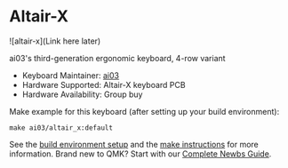 # Altair-X

![altair-x](Link here later)

ai03's third-generation ergonomic keyboard, 4-row variant  

* Keyboard Maintainer: [ai03](https://github.com/ai03-2725)
* Hardware Supported: Altair-X keyboard PCB
* Hardware Availability: Group buy

Make example for this keyboard (after setting up your build environment):

    make ai03/altair_x:default

See the [build environment setup](https://docs.qmk.fm/#/getting_started_build_tools) and the [make instructions](https://docs.qmk.fm/#/getting_started_make_guide) for more information. Brand new to QMK? Start with our [Complete Newbs Guide](https://docs.qmk.fm/#/newbs).

